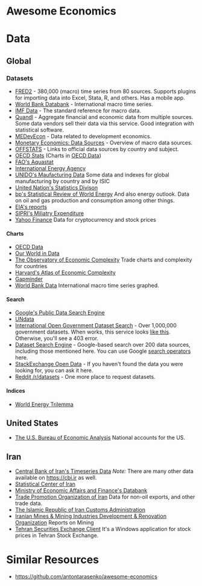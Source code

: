 # Awesome Economics
# Data
## Global

### Datasets

* [FRED2](https://research.stlouisfed.org/fred2/) - 380,000 (macro) time series from 80 sources. Supports plugins for importing data into Excel, Stata, R, and others. Has a mobile app.
* [World Bank Databank](http://databank.worldbank.org/) - International macro time series.
* [IMF Data](http://www.imf.org/en/Data) - The standard reference for macro data.
* [Quandl](https://www.quandl.com/) - Aggregate financial and economic data from multiple sources. Some data vendors sell their data via this service. Good integration with statistical software.
* [MEDevEcon](https://sites.google.com/site/medevecon/devecondata) - Data related to development economics.
* [Monetary Economics: Data Sources](https://sites.google.com/site/davesmant/various/data-sets-sources) - Overview of macro data sources.
* [OFFSTATS](http://www.offstats.auckland.ac.nz/) - Links to official data sources by country and subject.
* [OECD Stats](https://stats.oecd.org/) (Charts in [OECD Data](https://data.oecd.org/))
* [FAO's Aquastat](https://aquastat.fao.org/climate-information-tool/)
* [International Energy Agency](https://www.iea.org/data-and-statistics)
* [UNIDO's Maufacturing Data](https://stat.unido.org/database/CIP%202021) Some data and indexes for global manufacturing by country and by ISIC
* [United Nation's Statistics Divison](https://unstats.un.org/home/)
* [bp's Statistical Review of World Energy](https://www.bp.com/en/global/corporate/energy-economics/statistical-review-of-world-energy/downloads.html) And also energy outlook. Data on oil and gas production and consumption among other things.
* [EIA's reports](https://www.eia.gov/outlooks/aeo/)
* [SIPRI's Miliatry Expenditure](https://www.sipri.org/databases/milex)
* [Yahoo Finance](https://finance.yahoo.com/) Data for cryptocurrency and stock prices

#### Charts
* [OECD Data](https://data.oecd.org/)
* [Our World in Data](https://ourworldindata.org/)
* [The Observatory of Economic Complexity](https://oec.world/) Trade charts and complexity for countries
* [Harvard's Atlas of Economic Complexity](https://atlas.cid.harvard.edu/)
* [Gapminder](https://www.gapminder.org/)
* [World Bank Data](http://data.worldbank.org/) International macro time series graphed.

#### Search

* [Google's Public Data Search Engine](https://www.google.com/publicdata/directory#!)
* [UNdata](http://data.un.org/Default.aspx)
* [International Open Government Dataset Search](https://logd.tw.rpi.edu//node/9903) - Over 1,000,000 government datasets. When works, this service looks [like this](http://web.archive.org/web/20140815054106/http://logd.tw.rpi.edu/node/9903). Otherwise, you'll see a 403 error.
* [Dataset Search Engine](https://cse.google.com/cse/publicurl?cx=002720237717066476899:v2wv26idk7m) - Google-based search over 200 data sources, including those mentioned here. You can use Google [search operators](http://www.googleguide.com/advanced_operators_reference.html) here.
* [StackExchange Open Data](http://opendata.stackexchange.com/) - If you haven't found the data you were looking for, you can ask it here.
* [Reddit /r/datasets](https://www.reddit.com/r/datasets) - One more place to request datasets.

#### Indices
* [World Energy Trilemma](https://trilemma.worldenergy.org/)

## United States
* [The U.S. Bureau of Economic Analysis](https://www.bea.gov/data/) National accounts for the US.

## Iran
* [Central Bank of Iran's Timeseries Data](https://tsd.cbi.ir) _Note:_ There are many other data available on https://cbi.ir as well.
* [Statistical Center of Iran](https://amar.org.ir/english)
* [Ministry of Economic Affairs and Finance's Databank](https://databank.mefa.ir)
* [Trade Promotion Organization of Iran](https://en.tpo.ir/Non%E2%80%93oil-Export) Data for non-oil exports, and other trade data.
* [The Islamic Republic of Iran Customs Administration](https://irica.gov.ir/index.php?newlang=eng)
* [Iranian Mines & Mining Industries Development & Renovation Organization](https://imidro.gov.ir/general_content/442-Annual-Reports.html) Reports on Mining
* [Tehran Securities Exchange Client](http://www.tsetmc.com/Site.aspx?ParTree=111A11) It's a Windows application for stock prices in Tehran Stock Exchange.

# Similar Resources
* https://github.com/antontarasenko/awesome-economics
